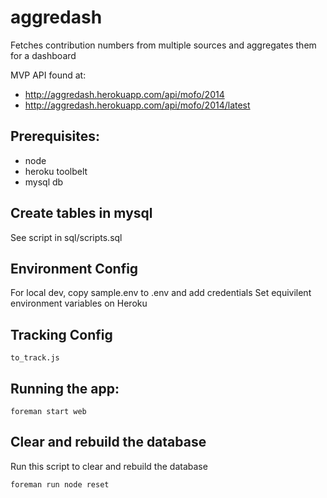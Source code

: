 aggredash
=========

Fetches contribution numbers from multiple sources and aggregates them for a dashboard

MVP API found at:

* http://aggredash.herokuapp.com/api/mofo/2014
* http://aggredash.herokuapp.com/api/mofo/2014/latest

## Prerequisites:

* node
* heroku toolbelt
* mysql db

## Create tables in mysql
See script in sql/scripts.sql

## Environment Config

For local dev, copy sample.env to .env and add credentials
Set equivilent environment variables on Heroku

## Tracking Config
```
to_track.js
```

## Running the app:

```
foreman start web
```

## Clear and rebuild the database

Run this script to clear and rebuild the database

```
foreman run node reset
```